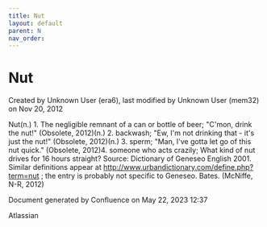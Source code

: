 ```yaml
---
title: Nut
layout: default
parent: N
nav_order:
---
```


# Nut

Created by  Unknown User (era6), last modified by  Unknown User (mem32) on Nov 20, 2012

Nut(n.) 1. The negligible remnant of a can or bottle of beer; &quot;C'mon, drink the nut!&quot; (Obsolete, 2012)(n.) 2. backwash; &quot;Ew, I'm not drinking that - it's just the nut!&quot; (Obsolete, 2012)(n.) 3. sperm; &quot;Man, I've gotta let go of this nut quick.&quot; (Obsolete, 2012)4. someone who acts crazily; What kind of nut drives for 16 hours straight? Source: Dictionary of Geneseo English 2001. Similar definitions appear at http://www.urbandictionary.com/define.php?term=nut ; the entry is probably not specific to Geneseo. Bates. (McNiffe, N-R, 2012)

Document generated by Confluence on May 22, 2023 12:37

Atlassian
